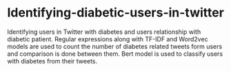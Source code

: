 # Identifying-diabetic-users-in-twitter
Identifying users in Twitter with diabetes and users relationship with diabetic patient. Regular expressions along with TF-IDF and Word2vec models are used to count the number of diabetes related tweets form users and comparison is done between them. Bert model is used to classify users with diabetes from their tweets.
